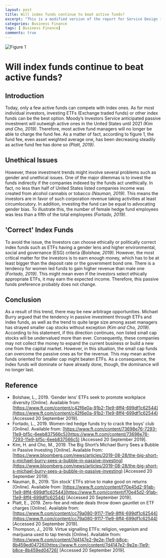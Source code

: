 ```yaml
---
layout: post
title: Will index funds continue to beat active funds? 
excerpt: "This is a modified version of the report for Service Design in Bath Full Time MBA Class of 2020."
categories: Business Finance
tags: [ Business Finance]
comments: true
---
```



![Figure 1](https://www.ft.com/__origami/service/image/v2/images/raw/http%3A%2F%2Fcom.ft.imagepublish.upp-prod-us.s3.amazonaws.com%2Fce3558d8-af8f-11e9-8030-530adfa879c2?dpr=1&fit=scale-down&quality=highest&source=next&width=700 "Figure 1")

# Will index funds continue to beat active funds?

## Introduction
Today, only a few active funds can compete with index ones.  As for most individual investors, investing ETFs (Exchange traded funds) or other index funds can be the best option.  Moody’s Investors Service anticipated passive investment will outweigh active ones in the United States until 2021 <cite>(Kim and Cho, 2019)</cite>.  Therefore, most active fund managers will no longer be able to charge the fund fee.  As a matter of fact, according to figure 1, the fund fee, even asset weighted average one, has been decreasing steadily as active fund fee has done so <cite>(Platt, 2019)</cite>.    

## Unethical Issues
However, these investment trends might involve several problems such as gender and unethical issues.  One of the major dilemmas is to invest the funds indirectly if the companies indexed by the funds act unethically.  In fact, no less than half of United States listed companies income was created from alcohol cannabis or tobacco <cite>(Nauman, 2019)</cite>.  This means the investors are in favor of such corporation revenue taking activities at least circumlocutory.  In addition, investing the fund can be equal to advocating gender bias.  To illustrate this, the number of female hedge fund employees was less than a fifth of the total employees <cite>(Fortado, 2019)</cite>.

## 'Correct' Index Funds
To avoid the issue, the Investors can choose ethically or politically correct index funds such as ETFs having a gender lens and higher environmental, social and governance (ESG) criteria <cite>(Bolshaw, 2019)</cite>.  However, the most critical matter for the investors is to earn enough money, which has to be at least bigger than the deposit rate or the government bond one.  There is a tendency for women led funds to gain higher revenue than male one <cite>(Fortado, 2019)</cite>.  This might mean even if the investors select ethically appropriate ETFs, it may earn the expected income.  Therefore, this passive funds preference probably does not change.

## Conclusion
As a result of this trend, there may be new arbitrage opportunities.  Michael Burry argued that the tendency in passive investment through ETFs and index funds, as well as the trend to quite large size among asset managers has strayed smaller cap stocks without exception <cite>(Kim and Cho, 2019)</cite>.  According to his statement, if this direction continues, non listed small cap stocks will be undervalued more than ever.  Consequently, these companies may not collect the money to expand the current business or build a new one from the capital market.  However, in this situation, the small cap funds can overcome the passive ones as for the revenue.  This may mean active funds oriented for smaller cap might beaten ETFs.  As a consequence, the index funds will dominate or have already done, though, the dominance will no longer last.

## Reference
* Bolshaw, L., 2019. ‘Gender lens’ ETFs seek to promote workplace diversity [Online]. Available from: [https://www.ft.com/content/c42f6e0a-91b2-11e9-8ff4-699df1c62544](https://www.ft.com/content/c42f6e0a-91b2-11e9-8ff4-699df1c62544) [Accessed 20 September 2019].
* Fortado, L., 2019. Women-led hedge funds try to crack the boys’ club [Online]. Available from: [https://www.ft.com/content/73698e76-7293-11e9-bf5c-6eeb837566c5](https://www.ft.com/content/73698e76-7293-11e9-bf5c-6eeb837566c5) [Accessed 20 September 2019].
* Kim, H. and Cho, M., 2019. The Big Short’s Michael Burry Sees a Bubble in Passive Investing [Online]. Available from: [https://www.bloomberg.com/news/articles/2019-08-28/the-big-short-s-michael-burry-sees-a-bubble-in-passive-investing](https://www.bloomberg.com/news/articles/2019-08-28/the-big-short-s-michael-burry-sees-a-bubble-in-passive-investing) [Accessed 20 September 2019].
* Nauman, B., 2019. ‘Sin stock’ ETFs strive to make good on returns [Online]. Available from: [https://www.ft.com/content/f70e45d2-91ab-11e9-8ff4-699df1c62544](https://www.ft.com/content/f70e45d2-91ab-11e9-8ff4-699df1c62544) [Accessed 20 September 2019].
* Platt, E., 2019. Zero-fee and rebate deals throw down gauntlet on ETF charges [Online]. Available from: [https://www.ft.com/content/cc79a080-9117-11e9-8ff4-699df1c62544](https://www.ft.com/content/cc79a080-9117-11e9-8ff4-699df1c62544) [Accessed 20 September 2019].
* Thompson, J., 2019. Virtue signalling ETFs: religion, veganism and marijuana used to tap trends [Online]. Available from: [https://www.ft.com/content/7d4147e2-9e2e-11e9-b8ce-8b459ed04726](https://www.ft.com/content/7d4147e2-9e2e-11e9-b8ce-8b459ed04726) [Accessed 20 September 2019].